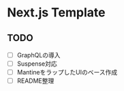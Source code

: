 # Next.js Template

## TODO

- [ ] GraphQLの導入
- [ ] Suspense対応
- [ ] MantineをラップしたUIのベース作成
- [ ] README整理